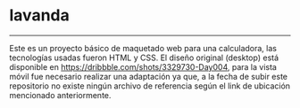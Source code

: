 # lavanda
***
Este es un proyecto básico de maquetado web para una calculadora, las tecnologías usadas fueron HTML y CSS. El diseño original (desktop) está disponible en https://dribbble.com/shots/3329730-Day004, para la vista móvil fue necesario realizar una adaptación ya que, a la fecha de subir este repositorio no existe ningún archivo de referencia según el link de ubicación mencionado anteriormente.